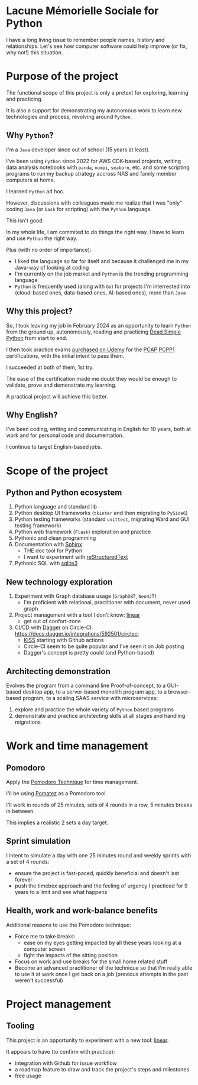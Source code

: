 Lacune Mémorielle Sociale for Python
====================================

I have a long living issue to remember people names, history and relationships.
Let's see how computer software could help improve (or fix, why not!) this situation.


Purpose of the project
======================

The functional scope of this project is only a pretext for exploring, learning and practicing.

It is also a support for demonstrating my autonomous work to learn new technologies and process, revolving around `Python`.

Why `Python`?
-------------

I'm a `Java` developer since out of school (15 years at least).

I've been using `Python` since 2022 for AWS CDK-based projects, writing data analysis notebooks with `panda`, `numpi`, `seaborn`, etc. and some scripting programs to run my backup strategy accross NAS and family member computers at home.

I learned `Python` ad hoc.

However, discussions with colleagues made me realize that I was "only" coding `Java` (or `bash` for scripting) with the `Python` language.

This isn't good.

In my whole life, I am commited to do things the right way. I have to learn and use `Python` the right way.

Plus (with no order of importance):

* I liked the language so far for itself and because it challenged me in my Java-way of looking at coding
* I'm currently on the job market and `Python` is the trending programming language
* `Python` is frequently used (along with `Go`) for projects I'm interrested into (cloud-based ones, data-based ones, AI-based ones), more than `Java`

Why this project?
-----------------

So, I took leaving my job in February 2024 as an opportunity to learn `Python` from the ground up, autonomously, reading and practicing [Dead Simple Python](https://nostarch.com/dead-simple-python) from start to end.

I then took practice exams [purchased on Udemy](https://www.udemy.com/course/certified-associate-professional-python-pcap-pcpp1/) for the [PCAP](https://pythoninstitute.org/pcap) [PCPP1](https://pythoninstitute.org/pcpp1) certifications, with the initial intent to pass them.

I succeeded at both of them, 1st try.

The ease of the certification made me doubt they would be enough to validate, prove and demonstrate my learning.

A practical project will achieve this better.

Why English?
------------

I've been coding, writing and communicating in English for 10 years, both at work and for personal code and documentation.

I continue to target English-based jobs.

Scope of the project
====================

Python and Python ecosystem
---------------------------

1. Python language and standard lib
2. Python desktop UI frameworks (`tkinter` and then migrating to `PySide6`)
3. Python testing frameworks (standard `unittest`, migrating Ward and GUI testing framework)
4. Python web framework (`Flask`) exploration and practice
5. Pythonic and clean programming
6. Documentation with [Sphinx](https://www.sphinx-doc.org/en/master/)
	* THE doc tool for Python
	* I want to experiment with [reStructuredText](https://docutils.sourceforge.io/rst.html)
7. Pythonic SQL with [sqlite3](https://docs.python.org/3/library/sqlite3.html)

New technology exploration
--------------------------

1. Experiment with Graph database usage (`GraphDB`?, `Neo4J`?)
	* I'm proficient with relational, practitioner with document, never used graph
2. Project management with a tool I don't know: [linear](https://linear.app)
	* get out of confort-zone
3. CI/CD with [Dagger](https://dagger.io/) on Circle-CI: https://docs.dagger.io/integrations/592501/circleci
	* [KISS](https://fr.wikipedia.org/wiki/Principe_KISS) starting with Github actions
	* Circle-CI seem to be quite popular and I've seen it on Job posting
	* Dagger's concept is pretty could (and Python-based)

Architecting demonstration
--------------------------

Evolves the program from a command line Proof-of-concept, to a GUI-based desktop app, to a server-based monolith program app, to a browser-based program, to a scaling SAAS service with microservices:

1. explore and practice the whole variety of `Python` based programs
2. demonstrate and practice architecting skills at all stages and handling migrations



Work and time management
========================

Pomodoro
--------

Apply the [Pomodoro Technique](https://en.wikipedia.org/wiki/Pomodoro_Technique) for time management.

I'll be using [Pomatez](https://github.com/zidoro/pomatez) as a Pomodoro tool.

I'll work in rounds of 25 minutes, sets of 4 rounds in a row, 5 minutes breaks in between.

This implies a realistic 2 sets a day target.

Sprint simulation
-----------------

I intent to simulate a day with one 25 minutes round and weekly sprints with a set of 4 rounds:

* ensure the project is fast-paced, quickly beneficial and doesn't last forever
* push the timebox approach and the feeling of urgency I practiced for 9 years to a limit and see what happens


Health, work and work-balance benefits
--------------------------------------

Additional reasons to use the Pomodoro technique:

* Force me to take breaks:
	* ease on my eyes getting impacted by all these years looking at a computer screen
	* fight the impacts of the sitting position
* Focus on work and use breaks for the small home related stuff
* Become an advanced practitioner of the technique so that I'm really able to use it at work once I get back on a job (previous attempts in the past weren't successful)

Project management
==================

Tooling
-------

This project is an opportunity to experiment with a new tool: [linear](https://linear.app).

It appears to have (to confirm with practice):

* integration with Github for issue workflow
* a roadmap feature to draw and track the project's steps and milestones
* free usage


